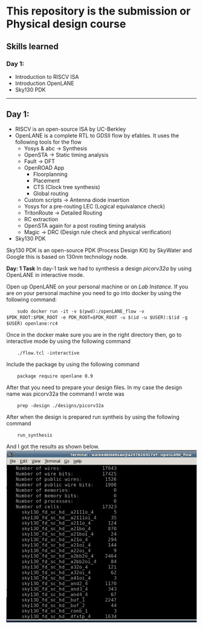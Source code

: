 # This repository is the submission or Physical design course

## Skills learned

### Day 1: 
* Introduction to RISCV ISA
* Introduction OpenLANE
* Sky130 PDK

___
## Day 1:
* RISCV is an open-source ISA by UC-Berkley
* OpenLANE is a complete RTL to GDSII flow by efables. It uses the following tools for the flow
    * Yosys & abc -> Synthesis
    * OpenSTA -> Static timing analysis
    * Fault -> DFT
    * OpenROAD App
        * Floorplanning
        * Placement
        * CTS (Clock tree synthesis)
        * Global routing
    * Custom scripts -> Antenna diode insertion
    * Yosys for a pre-routing LEC (Logical equivalance check)
    * TritonRoute -> Detailed Routing
    * RC extraction
    * OpenSTA again for a post routing timing analysis
    * Magic -> DRC (Design rule check and physical verification)
* Sky130 PDK

Sky130 PDK is an open-source PDK (Process Design Kit) by SkyWater and Google this is based on 130nm technology node.

**Day: 1 Task** In day-1 task we had to synthesis a design *picorv32a* by using OpenLANE in interactive mode.

Open up OpenLANE on your personal machine or on *Lab Instance*.
If you are on your personal machine you need to go into docker by using the following command:

```
    sudo docker run -it -v $(pwd):/openLANE_flow -v $PDK_ROOT:$PDK_ROOT -e PDK_ROOT=$PDK_ROOT -u $(id -u $USER):$(id -g $USER) openlane:rc4
```

Once in the docker make sure you are in the right directory then, go to interactive mode by using the following command

```
    ./flow.tcl -interactive
```

Include the package by using the following command

```
    package require openlane 0.9
```

After that you need to prepare your design files. In my case the design name was picorv32a the command I wrote was

```
    prep -design ./designs/picorv32a
```

After when the design is prepared run syntheis by using the following command

```
    run_synthesis
```

And I got the results as shown below.
![My day-1 lab results](./Images/day1_lab.png)

